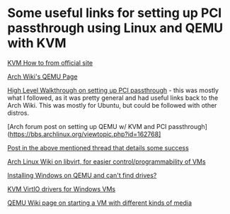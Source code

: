 # Some useful links for setting up PCI passthrough using Linux and QEMU with KVM

[KVM How to from official site](http://www.linux-kvm.org/page/HOWTO)

[Arch Wiki's QEMU Page](https://wiki.archlinux.org/index.php/QEMU)

[High Level Walkthrough on setting up PCI passthrough](https://www.pugetsystems.com/labs/articles/Multiheaded-NVIDIA-Gaming-using-Ubuntu-14-04-KVM-585) - this was mostly what I followed, as it was pretty general and had useful links back to the Arch Wiki. This was mostly for Ubuntu, but could be followed with other distros.

[Arch forum post on setting up QEMU w/ KVM and PCI passthrough](https://bbs.archlinux.org/viewtopic.php?id=162768]

[Post in the above mentioned thread that details some success](https://bbs.archlinux.org/viewtopic.php?pid=1313007#p1313007)

[Arch Linux Wiki on libvirt, for easier control/programmability of VMs](https://wiki.archlinux.org/index.php/Libvirt)

[Installing Windows on QEMU and can't find drives?](http://superuser.com/questions/708549/installing-windows-8-1-64-on-qemu-fails-no-disk-can-be-found-due-to-virtio-dri)

[KVM VirtIO drivers for Windows VMs](http://www.linux-kvm.org/page/WindowsGuestDrivers/Download_Drivers)

[QEMU Wiki page on starting a VM with different kinds of media](http://wiki.qemu.org/download/qemu-doc.html#host_005fdrives)
